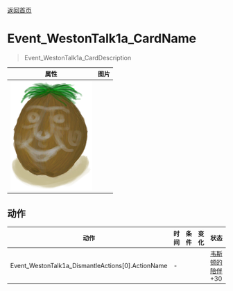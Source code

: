 [返回首页](index.md)  
# Event_WestonTalk1a_CardName  
> Event_WestonTalk1a_CardDescription  
  
  属性  |   图片   
 ----  |  ----:   
   |  ![](Sprite/Weston.png)   
  
## 动作  
动作  |  时间  |  条件  |  变化  |  状态  
----  |  ----  |  ----  |  ----  |  ----  
Event_WestonTalk1a_DismantleActions[0].ActionName  |  -  |    |    |  [韦斯顿的陪伴](WestonCompany.md)+30  
